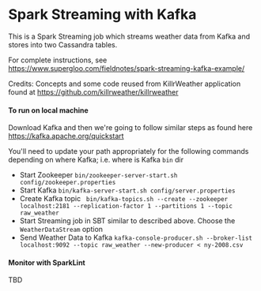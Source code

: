 # Spark Streaming with Kafka

This is a Spark Streaming job which streams weather data from Kafka
and stores into two Cassandra tables.

For complete instructions, see
https://www.supergloo.com/fieldnotes/spark-streaming-kafka-example/

Credits:
Concepts and some code reused from KillrWeather application found at https://github.com/killrweather/killrweather

#### To run on local machine

Download Kafka and then we're going to follow similar steps as found here
https://kafka.apache.org/quickstart

You'll need to update your path appropriately for the following commands
depending on where Kafka; i.e. where is Kafka `bin` dir

* Start Zookeeper ```bin/zookeeper-server-start.sh config/zookeeper.properties```
* Start Kafka ```bin/kafka-server-start.sh config/server.properties```
* Create Kafka topic ```
bin/kafka-topics.sh --create --zookeeper localhost:2181 --replication-factor 1 --partitions 1 --topic raw_weather```
* Start Streaming job in SBT similar to described above.  Choose the `WeatherDataStream` option
* Send Weather Data to Kafka ```kafka-console-producer.sh --broker-list localhost:9092 --topic raw_weather
  --new-producer < ny-2008.csv```

#### Monitor with SparkLint
TBD